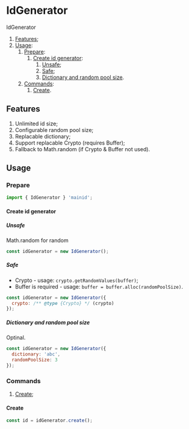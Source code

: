 # IdGenerator
IdGenerator

1) [Features](#features);
2) [Usage](#usage):
    1) [Prepare](#prepare):
        1) [Create id generator](#create-id-generator):
            1) [Unsafe](#unsafe);
            2) [Safe](#safe);
            3) [Dictionary and random pool size](#dictionary-and-random-pool-size).
    2) [Commands](#commands):
        1) [Create](#create).

## Features
1) Unlimited id size;
2) Configurable random pool size;
3) Replacable dictionary;
4) Support replacable Crypto (requires Buffer);
5) Fallback to Math.random (if Crypto & Buffer not used).

## Usage

### Prepare
```js
import { IdGenerator } 'mainid';
```

#### Create id generator
##### Unsafe
Math.random for random
```js
const idGenerator = new IdGenerator();
```

##### Safe
- Crypto - usage: `crypto.getRandomValues(buffer)`;
- Buffer is required - usage: `buffer = buffer.alloc(randomPoolSize)`.

```js
const idGenerator = new IdGenerator({
  crypto: /** @type {Crypto} */ (crypto)
});
```

##### Dictionary and random pool size
Optinal.

```js
const idGenerator = new IdGenerator({
  dictionary: 'abc',
  randomPoolSize: 3
});
```

### Commands
1) [Create](#create);

#### Create
```js
const id = idGenerator.create();
```
